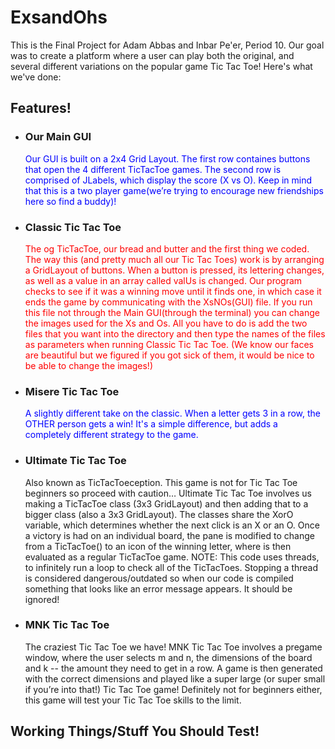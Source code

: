# ExsandOhs
This is the Final Project for Adam Abbas and Inbar Pe'er, Period 10. Our goal was to create a platform where a user can play both the original, and several different variations on the popular game Tic Tac Toe! Here's what we've done:


<h2> Features! </h2>
<ul>

<li><h3> Our Main GUI </h3></li>
<p style="color:blue;"> Our GUI is built on a 2x4 Grid Layout. The first row containes buttons that open the 4 different TicTacToe games. The second row is comprised of JLabels, which display the score (X vs O). Keep in mind that this is a two player game(we’re trying to encourage new friendships here so find a buddy)! </p>

<li><h3> Classic Tic Tac Toe </h3></li>
<p style="color:red;"> The og TicTacToe, our bread and butter and the first thing we coded. The way this (and pretty much all our Tic Tac Toes) work is by arranging a GridLayout of buttons. When a button is pressed, its lettering changes, as well as a value in an array called valUs is changed. Our program checks to see if it was a winning move until it finds one, in which case it ends the game by communicating with the XsNOs(GUI) file. If you run this file not through the Main GUI(through the terminal) you can change the images used for the Xs and Os. All you have to do is add the two files that you want into the directory and then type the names of the files as parameters when running Classic Tic Tac Toe. (We know our faces are beautiful but we figured if you got sick of them, it would be nice to be able to change the images!) </p>

<li><h3> Misere Tic Tac Toe </h3> </li>
<p style = "color:blue;"> A slightly different take on the classic. When a letter gets 3 in a row, the OTHER person gets a win! It's a simple difference, but adds a completely different strategy to the game.  </p>

<li><h3> Ultimate Tic Tac Toe </h3> </li>
<p> Also known as TicTacToeception. This game is not for Tic Tac Toe beginners so proceed with caution… Ultimate Tic Tac Toe involves us making a TicTacToe class (3x3 GridLayout) and then adding that to a bigger class (also a 3x3 GridLayout). The classes share the XorO variable, which determines whether the next click is an X or an O. Once a victory is had on an individual board, the pane is modified to change from a TicTacToe() to an icon of the winning letter, where is then evaluated as a regular TicTacToe game. NOTE: This code uses threads, to infinitely run a loop to check all of the TicTacToes. Stopping a thread is considered dangerous/outdated so when our code is compiled something that looks like an error message appears. It should be ignored! </p>

<li><h3> MNK Tic Tac Toe </h3></li>
<p> The craziest Tic Tac Toe we have! MNK Tic Tac Toe involves a pregame window, where the user selects m and n, the dimensions of the board and k -- the amount they need to get in a row. A game is then generated with the correct dimensions and played like a super large (or super small if you’re into that!) Tic Tac Toe game! Definitely not for beginners either, this game will test your Tic Tac Toe skills to the limit. </p>

</ul>

<h2> Working Things/Stuff You Should Test! </h2>
